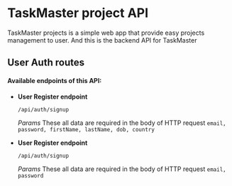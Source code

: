 # TaskMaster project API

TaskMaster projects is a simple web app that provide easy projects management to user.
And this is the backend API for TaskMaster


## User Auth routes
#### Available endpoints of this API:

- **User Register endpoint**

  `/api/auth/signup`

  _Params_
  These all data are required in the body of HTTP request `email, password, firstName, lastName, dob, country`

- **User Register endpoint**

  `/api/auth/signup`

  _Params_
  These all data are required in the body of HTTP request `email, password`
